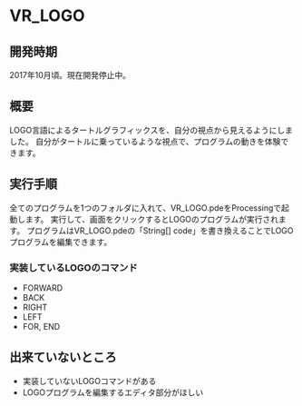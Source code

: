 # VR_LOGO
## 開発時期
2017年10月頃。現在開発停止中。

## 概要
LOGO言語によるタートルグラフィックスを、自分の視点から見えるようにしました。
自分がタートルに乗っているような視点で、プログラムの動きを体験できます。

## 実行手順
全てのプログラムを1つのフォルダに入れて、VR_LOGO.pdeをProcessingで起動します。
実行して、画面をクリックするとLOGOのプログラムが実行されます。
プログラムはVR_LOGO.pdeの「String[] code」を書き換えることでLOGOプログラムを編集できます。

### 実装しているLOGOのコマンド
- FORWARD
- BACK
- RIGHT
- LEFT
- FOR, END

## 出来ていないところ
- 実装していないLOGOコマンドがある
- LOGOプログラムを編集するエディタ部分がほしい